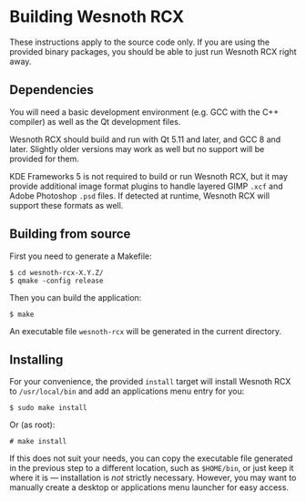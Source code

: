 Building Wesnoth RCX
====================

These instructions apply to the source code only. If you are using the provided
binary packages, you should be able to just run Wesnoth RCX right away.


Dependencies
------------

You will need a basic development environment (e.g. GCC with the C++ compiler)
as well as the Qt development files.

Wesnoth RCX should build and run with Qt 5.11 and later, and GCC 8 and later.
Slightly older versions may work as well but no support will be provided for
them.

KDE Frameworks 5 is not required to build or run Wesnoth RCX, but it may
provide additional image format plugins to handle layered GIMP `.xcf` and Adobe
Photoshop `.psd` files. If detected at runtime, Wesnoth RCX will support these
formats as well.


Building from source
--------------------

First you need to generate a Makefile:

```
$ cd wesnoth-rcx-X.Y.Z/
$ qmake -config release
```

Then you can build the application:

```
$ make
```

An executable file `wesnoth-rcx` will be generated in the current directory.


Installing
----------

For your convenience, the provided `install` target will install Wesnoth RCX
to `/usr/local/bin` and add an applications menu entry for you:

```
$ sudo make install
```

Or (as root):

```
# make install
```

If this does not suit your needs, you can copy the executable file generated in
the previous step to a different location, such as `$HOME/bin`, or just keep it
where it is — installation is *not* strictly necessary. However, you may want
to manually create a desktop or applications menu launcher for easy access.
